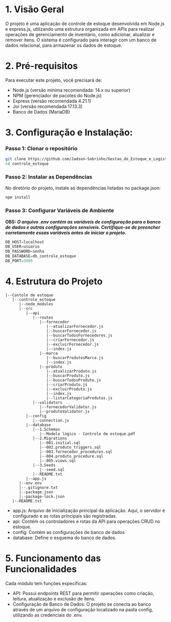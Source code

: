 # **1. Visão Geral**
O projeto é uma aplicação de controle de estoque desenvolvida em Node.js e express.js, utilizando uma estrutura organizada em APIs para realizar operações de gerenciamento de inventário,
como adicionar, atualizar e remover itens. O sistema é configurado para interagir com um banco de dados relacional, para armazenar os dados de estoque.

# **2. Pré-requisitos**
Para executar este projeto, você precisará de:

* Node.js (versão mínima recomendada: 14.x ou superior)
* NPM (gerenciador de pacotes do Node.js)
* Express (versão recomendada 4.21.1)
* Joi (versão recomendada 17.13.3)
* Banco de Dados (MariaDB)

# **3. Configuração e Instalação:**
   
### **Passo 1: Clonar o repositório**
```bash
git clone https://github.com/Jadson-Sobrinho/Gestao_de_Estoque_e_Logistica.git
cd controle_estoque
```

### **Passo 2: Instalar as Dependências**
No diretório do projeto, instale as dependências listadas no package.json:
```bash
npm install
```

### **Passo 3: Configurar Variáveis de Ambiente**
**OBS: _O arquivo .env contém as variáveis de configuração para o banco de dados e outras configurações sensíveis. Certifique-se de preencher corretamente essas variáveis antes de iniciar o projeto._**
```js
DB_HOST=localhost
DB_USER=usuario
DB_PASSWORD=senha
DB_DATABASE=db_controle_estoque
DB_PORT=3006
```

# **4. Estrutura do Projeto**
```
|--Contole de estoque
   |--controle_estoque
      |--node_modules
      |--src
         |--api
            |--routes
               |--fornecedor
                  |--atualizarFornecedor.js
                  |--buscarFornecedor.js
                  |--buscarTodosFornecedores.js
                  |--criarFornecedor.js
                  |--excluirFornecedor.js
                  |--index.js
               |--marca
                  |--buscarProdutosMarca.js
                  |--index.js
               |--produto
                  |--atualizarProduto.js
                  |--buscarProduto.js
                  |--buscarTodosProduto.js
                  |--criarProduto.js
                  |--excluirProduto.js
                  |--index.js
                  |--listarCategoriaProdutos.js
            |--validators
               |--fornecedorValidator.js
               |--produtoValidator.js
         |--config
            |--connection.js
         |--database
            |--1.Schemas
         	   |--Modelo lógico - Controle de estoque.pdf
            |--2.Migrations
         	   |--001.initial.sql
         	   |--002.produto_triggers.sql
         	   |--003.fornecedor_procedures.sql
         	   |--004.produto_procedure.sql
         	   |--005.views.sql
            |--3.Seeds
         	   |--seed.sql
            |--README.txt
         |--app.js
      |--env.env
      |--.gitignore.txt
      |--package.json
      |--package-lock.json
   |--README.txt
```
* app.js: Arquivo de inicialização principal da aplicação. Aqui, o servidor é configurado e as rotas principais são registradas.
* api: Contém os controladores e rotas da API para operações CRUD no estoque.
* config: Contém as configurações de banco de dados
* database: Define o esquema do banco de dados.

# **5. Funcionamento das Funcionalidades**
Cada módulo tem funções específicas:

* API: Possui endpoints REST para permitir operações como criação, leitura, atualização e exclusão de itens.
* Configuração de Banco de Dados: O projeto se conecta ao banco através de um arquivo de configuração localizado na pasta config, utilizando as credenciais do .env.
